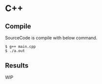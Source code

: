 # C++

## Compile
SourceCode is compile with below command.

```
$ g++ main.cpp
$ ./a.out
```

## Results
WIP